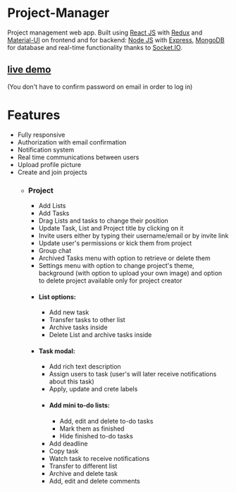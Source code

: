 # Project-Manager
Project management web app. Built using [React JS](https://reactjs.org/) with [Redux](https://redux.js.org/) and [Material-UI](https://material-ui.com/) on frontend and for backend: [Node JS](https://nodejs.org/) with [Express](https://expressjs.com/), [MongoDB](http://mongodb.com/) for database and real-time functionality thanks to [Socket.IO](https://socket.io/).

## [live demo](https://project-manager1.herokuapp.com/)
(You don't have to confirm password on email in order to log in)


# Features
   - Fully responsive 
   - Authorization with email confirmation
   - Notification system
   - Real time communications between users
   - Upload profile picture
   - Create and join projects
   		- ### Project
          - Add Lists
          - Add Tasks
          - Drag Lists and tasks to change their position
          - Update Task, List and Project title by clicking on it
          - Invite users either by typing their username/email or by invite link
          - Update user's permissions or kick them from project
          - Group chat
          - Archived Tasks menu with option to retrieve or delete them
          - Settings menu with option to change project's theme, background (with option to upload your own image) and option to delete project available only for project creator
          - #### List options:
            - Add new task
            - Transfer tasks to other list
            - Archive tasks inside
            - Delete List and archive tasks inside
          - #### Task modal:
            - Add rich text description
            - Assign users to task (user's will later receive notifications about this task)
            - Apply, update and crete labels
            - #### Add mini to-do lists:
              - Add, edit and delete to-do tasks
              - Mark them as finished
              - Hide finished to-do tasks
            - Add deadline
            - Copy task
            - Watch task to receive notifications
            - Transfer to different list
            - Archive and delete task
            - Add, edit and delete comments 
